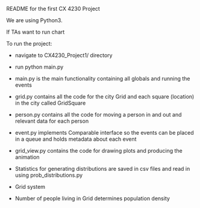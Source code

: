 README for the first CX 4230 Project

We are using Python3.

If TAs want to run chart

To run the project:
- navigate to CX4230_Project1/ directory
- run python main.py

- main.py is the main functionality containing all globals and running the events

- grid.py contains all the code for the city Grid and each square (location) in the city called GridSquare

- person.py contains all the code for moving a person in and out and relevant data for each person

- event.py implements Comparable interface so the events can be placed in a queue and holds metadata about each event

- grid_view.py contains the code for drawing plots and producing the animation

- Statistics for generating distributions are saved in csv files and read in using prob_distributions.py



- Grid system
- Number of people living in Grid determines population density


